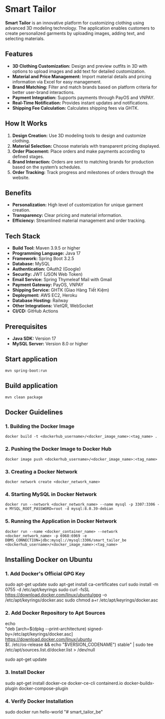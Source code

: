 # Smart Tailor

**Smart Tailor** is an innovative platform for customizing clothing using advanced 3D modeling technology. The application enables customers to create personalized garments by uploading images, adding text, and selecting materials.

## Features

- **3D Clothing Customization:** Design and preview outfits in 3D with options to upload images and add text for detailed customization.
- **Material and Price Management:** Import material details and pricing information via Excel for easy management.
- **Brand Matching:** Filter and match brands based on platform criteria for better user-brand interactions.
- **Payment Integration:** Supports payments through PayOS and VNPAY.
- **Real-Time Notification:** Provides instant updates and notifications.
- **Shipping Fee Calculation:** Calculates shipping fees via GHTK.

## How It Works

1. **Design Creation:** Use 3D modeling tools to design and customize clothing.
2. **Material Selection:** Choose materials with transparent pricing displayed.
3. **Order Placement:** Place orders and make payments according to defined stages.
4. **Brand Interaction:** Orders are sent to matching brands for production based on the system’s schedules.
5. **Order Tracking:** Track progress and milestones of orders through the website.

## Benefits

- **Personalization:** High level of customization for unique garment creation.
- **Transparency:** Clear pricing and material information.
- **Efficiency:** Streamlined material management and order tracking.

## Tech Stack

- **Build Tool:** Maven 3.9.5 or higher
- **Programming Language:** Java 17
- **Framework:** Spring Boot 3.2.5
- **Database:** MySQL
- **Authentication:** OAuth2 (Google)
- **Security:** JWT (JSON Web Token)
- **Email Service:** Spring Thymeleaf Mail with Gmail
- **Payment Gateway:** PayOS, VNPAY
- **Shipping Service:** GHTK (Giao Hàng Tiết Kiệm)
- **Deployment:** AWS EC2, Heroku
- **Database Hosting:** Railway
- **Other Integrations:** VietQR, WebSocket
- **CI/CD:** GitHub Actions

## Prerequisites

- **Java SDK:** Version 17
- **MySQL Server:** Version 8.0 or higher

## Start application
`mvn spring-boot:run`

## Build application
`mvn clean package`

## Docker Guidelines
### 1. Building the Docker Image
`docker build -t <dockerhub_username>/<docker_image_name>:<tag_name> .`

### 2. Pushing the Docker Image to Docker Hub
`docker image push <dockerhub_username>/<docker_image_name>:<tag_name>`

### 3. Creating a Docker Network
`docker network create <docker_network_name>`

### 4. Starting MySQL in Docker Network
`docker run --network <docker_network_name> --name mysql -p 3307:3306 -e MYSQL_ROOT_PASSWORD=root -d mysql:8.0.39-debian`

### 5. Running the Application in Docker Network
`docker run --name <docker_container_name> --network <docker_network_name> -p 6968:6969 -e DBMS_CONNECTION=jdbc:mysql://mysql:3306/smart_tailor_be <dockerhub_username>/<docker_image_name>:<tag_name>`

## Installing Docker on Ubuntu

### 1. Add Docker's Official GPG Key
sudo apt-get update
sudo apt-get install ca-certificates curl
sudo install -m 0755 -d /etc/apt/keyrings
sudo curl -fsSL https://download.docker.com/linux/ubuntu/gpg -o /etc/apt/keyrings/docker.asc
sudo chmod a+r /etc/apt/keyrings/docker.asc

### 2. Add Docker Repository to Apt Sources
echo \
"deb [arch=$(dpkg --print-architecture) signed-by=/etc/apt/keyrings/docker.asc] https://download.docker.com/linux/ubuntu \
$(. /etc/os-release && echo "$VERSION_CODENAME") stable" | sudo tee /etc/apt/sources.list.d/docker.list > /dev/null

sudo apt-get update

### 3. Install Docker
sudo apt-get install docker-ce docker-ce-cli containerd.io docker-buildx-plugin docker-compose-plugin

### 4. Verify Docker Installation
sudo docker run hello-world
"# smart_tailor_be" 
